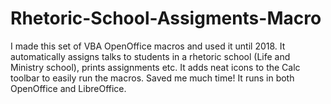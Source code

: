 # Rhetoric-School-Assigments-Macro

I made this set of VBA OpenOffice macros and used it until 2018. It automatically assigns talks to students in a rhetoric school (Life and Ministry school), prints assignments etc. It adds neat icons to the Calc toolbar to easily run the macros. Saved me much time! It runs in both OpenOffice and LibreOffice.
